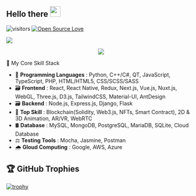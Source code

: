 ## Hello there <img src="https://media.giphy.com/media/hvRJCLFzcasrR4ia7z/giphy.gif" width="28">
![visitors](https://visitor-badge.laobi.icu/badge?page_id=foremosthero.foremosthero)
[![Open Source Love](https://badges.frapsoft.com/os/v1/open-source.svg?v=102)](https://github.com/ellerbrock/open-source-badge/)

![](https://github.com/halfrost/halfrost/blob/master/icons/header_1.png)

<p align="center">
  <a href="https://github.com/Super-Smile"><img src="https://readme-typing-svg.herokuapp.com/?lines=+Engaged%20-%20Creative%20Senior%20Full%20Stack%20Software%20Engineer;8+%2B%20years%20of%20IT%20experience;&font=Anton&center=true&width=1000&height=120&color=22F755&vCenter=true&size=40%22"></a>
</p>
 

  💯 My Core Skill Stack
- 💽 <b>Programming Languages</b> : Python, C++/C#, QT, JavaScript, TypeScript, PHP, HTML/HTML5, CSS/SCSS/SASS
- 🗃 <b>Frontend</b> : React, React Native, Redux, Next.js, Vue.js, Nuxt.js, WebGL, Three.js, D3.js, TailwindCSS, Material-UI, AntDesign
- 🗃 <b>Backend</b> : Node.js, Express.js, Django, Flask
- 🥇 <b>Top Skill</b> : Blockchain(Solidity, Web3.js, NFTs, Smart Contract), 2D & 3D Animation, AR/VR, WebRTC
- 🛢 <b>Database</b> : MySQL, MongoDB, PostgreSQL, MariaDB, SQLite, Cloud Database
- ⚖ <b>Testing Tools</b> : Mocha, Jasmine, Postman
- 🌧 <b>Gloud Computing</b> : Google, AWS, Azure

## 🏆 GitHub Trophies

[![trophy](https://github-profile-trophy.vercel.app/?username=foremosthero&theme=nord&column=7)](https://github.com/ryo-ma/github-profile-trophy)



